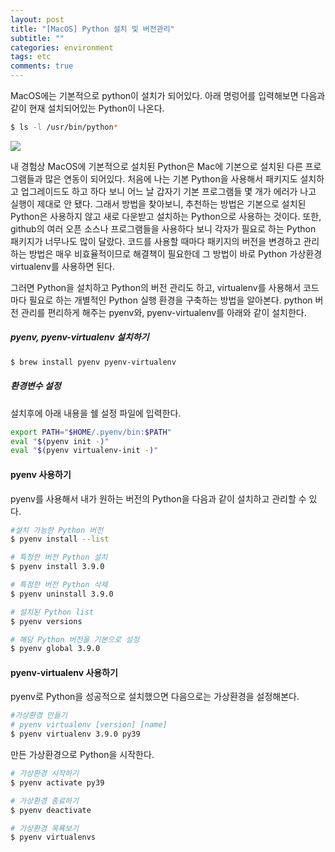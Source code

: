 ```yaml
---
layout: post
title: "[MacOS] Python 설치 및 버전관리"
subtitle: ""
categories: environment
tags: etc
comments: true
---
```



MacOS에는 기본적으로 python이 설치가 되어있다. 아래 명렁어를 입력해보면 다음과 같이 현재 설치되어있는 Python이 나온다.

```zsh
$ ls -l /usr/bin/python*
```

<img src='{{"/assets/img/post_image/python_install/installed_python_list.png"}}'>

내 경험상 MacOS에 기본적으로 설치된 Python은 Mac에 기본으로 설치된 다른 프로그램들과 많은 연동이 되어있다. 처음에 나는 기본 Python을 사용해서 패키지도 설치하고 업그레이드도 하고 하다 보니 어느 날 갑자기 기본 프로그램들 몇 개가 에러가 나고 실행이 제대로 안 됐다. 그래서 방법을 찾아보니, 추천하는 방법은 기본으로 설치된 Python은 사용하지 않고 새로 다운받고 설치하는 Python으로 사용하는 것이다. 또한, github의 여러 오픈 소스나 프로그램들을 사용하다 보니 각자가 필요로 하는 Python 패키지가 너무나도 많이 달랐다. 코드를 사용할 때마다 패키지의 버전을 변경하고 관리하는 방법은 매우 비효율적이므로 해결책이 필요한데 그 방법이 바로 Python 가상환경 virtualenv를 사용하면 된다.  

그러면 Python을 설치하고 Python의 버전 관리도 하고, virtualenv를 사용해서 코드마다 필요로 하는 개별적인 Python 실행 환경을 구축하는 방법을 알아본다.
python 버전 관리를 편리하게 해주는 pyenv와, pyenv-virtualenv를 아래와 같이 설치한다.


##### pyenv, pyenv-virtualenv 설치하기
```zsh
$ brew install pyenv pyenv-virtualenv
```

##### 환경변수 설정
설치후에 아래 내용을 쉘 설정 파일에 입력한다.
```zsh
export PATH="$HOME/.pyenv/bin:$PATH"
eval "$(pyenv init -)"
eval "$(pyenv virtualenv-init -)"
```


#### pyenv 사용하기
pyenv를 사용해서 내가 원하는 버전의 Python을 다음과 같이 설치하고 관리할 수 있다.
```zsh
#설치 가능한 Python 버전
$ pyenv install --list

# 특정한 버전 Python 설치
$ pyenv install 3.9.0

# 특정한 버전 Python 삭제
$ pyenv uninstall 3.9.0

# 설치된 Python list
$ pyenv versions

# 해당 Python 버전을 기본으로 설정
$ pyenv global 3.9.0
```

#### pyenv-virtualenv 사용하기
pyenv로 Python을 성공적으로 설치했으면 다음으로는 가상환경을 설정해본다.

```zsh
#가상환경 만들기
# pyenv virtualenv [version] [name]
$ pyenv virtualenv 3.9.0 py39
```

만든 가상환경으로 Python을 시작한다.
```zsh
# 가상환경 시작하기
$ pyenv activate py39

# 가상환경 종료하기
$ pyenv deactivate

# 가상환경 목룍보기
$ pyenv virtualenvs
```

